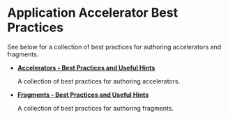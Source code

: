 # Application Accelerator Best Practices

See below for a collection of best practices for authoring accelerators and fragments.

- **[Accelerators - Best Practices and Useful Hints](accelerators.hbs.md)**

    A collection of best practices for authoring accelerators.

- **[Fragments - Best Practices and Useful Hints](fragments.hbs.md)**

    A collection of best practices for authoring fragments.